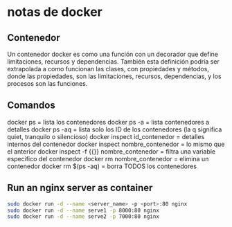 # notas de docker

## Contenedor

Un contenedor docker es como una función con un decorador que define limitaciones, recursos y dependencias. También esta definición podría ser extrapolada a como funcionan las clases, con propiedades y métodos, donde las propiedades, son las limitaciones, recursos, dependencias, y los procesos son las funciones.

## Comandos

docker ps = lista los contenedores
docker ps -a = lista contenedores a detalles
docker ps -aq = lista solo los ID de los contenedores (la q significa quiet, tranquilo o silencioso)
docker inspect id_contenedor = detalles internos del contenedor
docker inspect nombre_contenedor = lo mismo que el anterior
docker inspect -f {{}} nombre_contenedor = filtra una variable especifico del contenedor
docker rm nombre_contenedor = elimina un contenedor
docker rm $(ps -aq) = borra TODOS los contenedores

## Run an nginx server as container

```bash
sudo docker run -d --name <server_name> -p <port>:80 nginx
sudo docker run -d --name serve1 -p 8000:80 nginx
sudo docker run -d --name serve2 -p 7000:80 nginx
```